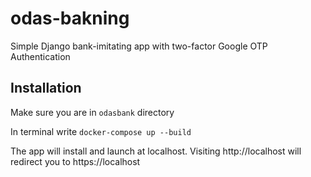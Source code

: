 
# odas-bakning

Simple Django bank-imitating app with two-factor Google OTP Authentication



## Installation

Make sure you are in `odasbank` directory

In terminal write `docker-compose up --build`

The app will install and launch at localhost. Visiting http://localhost will redirect you to https://localhost
